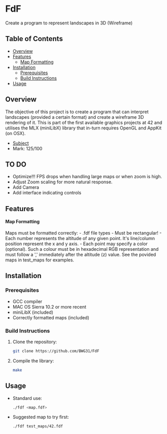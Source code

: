 # FdF
Create a program to represent landscapes in 3D (Wireframe)


## Table of Contents

- [Overview](#overview)
- [Features](#features)
    - [Map Formatting](#libc-functions)
- [Installation](#installation)
    - [Prerequisites](#prerequisites)
    - [Build Instructions](#build-instructions)
- [Usage](#usage)

## Overview

The objective of this project is to create a program that can interpret landscapes (provided a certain format) and create a wireframe 3D rendering of it.
This is part of the first available graphics projects at 42 and utilises the MLX (miniLibX) library that in-turn requires OpenGL and AppKit (on OSX).
- [Subject](./subject_en.pdf)
- Mark: 125/100

## TO DO
- Optimize!!! FPS drops when handling large maps or when zoom is high.
- Adjust Zoom scaling for more natural response.
- Add Camera
- Add interface indicating controls

## Features
#### Map Formatting
Maps must be formatted correctly:
    - .fdf file types
    - Must be rectangular!
    - Each number represents the altitude of any given point. It's line/column position represent the x and y axis.
    - Each point may specify a color (optional). Such a colour must be in hexadecimal RGB representation and must follow a ',' immediately after the altitude (z) value. See the povided maps in test_maps for examples.

## Installation

### Prerequisites

- GCC compiler
- MAC OS Sierra 10.2 or more recent
- miniLibX (included)
- Correctly formatted maps (included)

### Build Instructions

1. Clone the repository:
   ```sh
   git clone https://github.com/BWG31/FdF
2. Compile the library:
    ```sh
    make
## Usage
 - Standard use:
    ```sh
    ./fdf <map.fdf>
 - Suggested map to try first:
    ```sh
    ./fdf test_maps/42.fdf